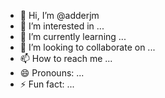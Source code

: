 - 👋 Hi, I’m @adderjm
- 👀 I’m interested in ...
- 🌱 I’m currently learning ...
- 💞️ I’m looking to collaborate on ...
- 📫 How to reach me ...
- 😄 Pronouns: ...
- ⚡ Fun fact: ...

<!---
adderjm/adderjm is a ✨ special ✨ repository because its `README.md` (this file) appears on your GitHub profile.
You can click the Preview link to take a look at your changes.
--->
